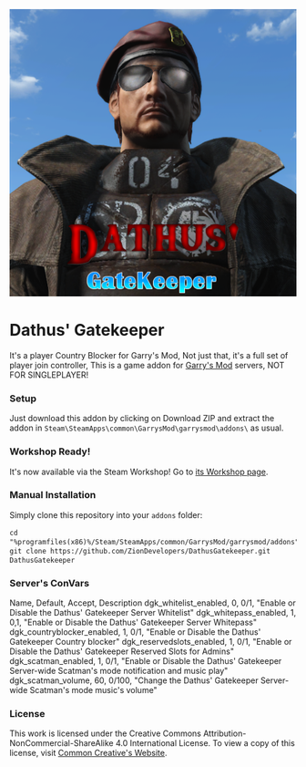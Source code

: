 ![Logo](https://raw.githubusercontent.com/ZionDevelopers/DathusGatekeeper/master/logo.png)

Dathus' Gatekeeper
=====

It's a player Country Blocker for Garry's Mod,
Not just that, it's a full set of player join controller,
This is a game addon for [Garry's Mod][] servers, NOT FOR SINGLEPLAYER!

### Setup

Just download this addon by clicking on Download ZIP and extract the addon in ````Steam\SteamApps\common\GarrysMod\garrysmod\addons\```` as usual.

### Workshop Ready!

It's now available via the Steam Workshop! Go to [its Workshop page][workshop].

### Manual Installation

Simply clone this repository into your `addons` folder:

    cd "%programfiles(x86)%/Steam/SteamApps/common/GarrysMod/garrysmod/addons"
    git clone https://github.com/ZionDevelopers/DathusGatekeeper.git DathusGatekeeper


### Server's ConVars
Name, Default, Accept, Description
dgk_whitelist_enabled, 0, 0/1, "Enable or Disable the Dathus' Gatekeeper Server Whitelist"
dgk_whitepass_enabled, 1, 0,1, "Enable or Disable the Dathus' Gatekeeper Server Whitepass"
dgk_countryblocker_enabled, 1, 0/1, "Enable or Disable the Dathus' Gatekeeper Country blocker"
dgk_reservedslots_enabled, 1, 0/1, "Enable or Disable the Dathus' Gatekeeper Reserved Slots for Admins"
dgk_scatman_enabled, 1, 0/1, "Enable or Disable the Dathus' Gatekeeper Server-wide Scatman's mode notification and music play"
dgk_scatman_volume, 60, 0/100, "Change the Dathus' Gatekeeper Server-wide Scatman's mode music's volume"

### License

This work is licensed under the Creative Commons Attribution-NonCommercial-ShareAlike 4.0 International License.
To view a copy of this license, visit [Common Creative's Website][License].

[Garry's Mod]: <http://garrysmod.com/>
[workshop]: <http://steamcommunity.com/sharedfiles/filedetails/?id=734208849>
[Exsto]: <https://github.com/prefanatic/exsto>
[License]: <https://creativecommons.org/licenses/by-nc-sa/4.0/>
